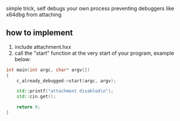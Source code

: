 simple trick, self debugs your own process preventing debuggers like x64dbg from attaching

## how to implement
1. include attachment.hxx
2. call the "start" function at the very start of your program, example below:
```cpp
int main(int argc, char* argv[])
{
	c_already_debugged->start(argc, argv);

	std::printf("attachment disabled\n");
	std::cin.get();

	return 0;
}
```


